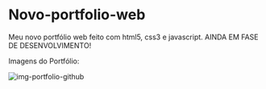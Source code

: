 # Novo-portfolio-web
Meu novo portfólio web feito com html5, css3 e javascript. AINDA EM FASE DE DESENVOLVIMENTO!

Imagens do Portfólio: 

![img-portfolio-github](https://user-images.githubusercontent.com/73480168/201971670-390a34d7-9f3d-4aa8-b27f-87a6d73f811c.png)
